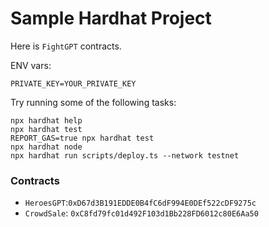 # Sample Hardhat Project

Here is `FightGPT` contracts.

ENV vars:
```
PRIVATE_KEY=YOUR_PRIVATE_KEY
```

Try running some of the following tasks:

```shell
npx hardhat help
npx hardhat test
REPORT_GAS=true npx hardhat test
npx hardhat node
npx hardhat run scripts/deploy.ts --network testnet
```

### Contracts
  * `HeroesGPT`:`0xD67d3B191EDDE0B4fC6dF994E0DEf522cDF9275c`
  * `CrowdSale`: `0xC8fd79fc01d492F103d1Bb228FD6012c80E6Aa50`
